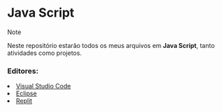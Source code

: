  <h1>Java Script</h1>

> [!NOTE]
> Neste repositório estarão todos os meus arquivos em <b>Java Script</b>, tanto atividades como projetos.

<h3>Editores:</h3>
<li><a href="">Visual Studio Code</a></li>
<li><a href="">Eclipse</a></li>
<li><a href="">Replit</a></li>




